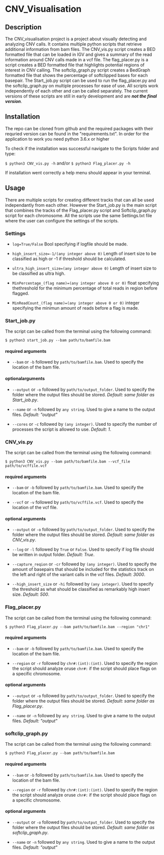 # CNV_Visualisation

## Description

The CNV_visualisation project is a project about visually detecting and analyzing CNV calls. It contains multiple python
scripts that retrieve additional information from bam files. The CNV_vis.py script creates a BED formatted file that can
be loaded in IGV and gives a summary of the read information around CNV calls made in a vcf file. The flag_placer.py is
a script creates a BED formatted file that highlights potential regions of interest in CNV calling. The softclip_graph.py
script creates a BedGraph formatted file that shows the percentage of softclipped bases for each basepair. The Start_job.py
script can be used to run the flag_placer.py and the softclip_graph.py on multiple processes for ease of use. All scripts
work independently of each other and can be called separately. The current versions of these scripts are still in early 
development and are ***not the final version***.

## Installation
The repo can be cloned from github and the required packages with their requried version can be found in the 
"requirements.txt". In order for the application to work you need python 3.6.x or higher


To check if the installation was successful navigate to the Scripts folder and type:

`$ python3 CNV_vis.py -h` and/or `$ python3 Flag_placer.py -h`

If installation went correctly a help menu should appear in your terminal.

## Usage

There are multiple scripts for creating different tracks that can all be used independantly from each other. However the
Start_job.py is the main script that combines the tracks of the Flag_placer.py script and Softclip_graph.py script for 
each chromosome. All the scripts use the same Settings.txt file where the user can configure the settings of the 
scripts.

### Settings

- `log=True/False` Bool specifying if logfile should be made.


- `high_insert_size=-1/(any integer above 0)` Length of insert size to be classified as high or -1 if threshold should 
be calculated.
  
  
- `ultra_high_insert_size=(any integer above 0)` Length of insert size to be classified as ultra high.


- `MinPercentage_(flag name)=(any integer above 0 or 0)` float specifying thethreshold for the minimum percentage of total
  reads in region before flagged.
  
  
- `MinReadCount_(flag name)=(any integer above 0 or 0)` integer specifying the minimun amount of reads before a flag is 
  made.

### Start_job.py

The script can be called from the terminal using the following command:

`$ python3 start_job.py --bam path/to/bamfile.bam`

#### required arguments
- `--bam` or `-b` followed by `path/to/bamfile.bam`. Used to specify the location of the bam file.

#### optionalarguments

- `--output` or `-o` followed by `path/to/output_folder`. Used to specify the folder where the output files should be stored.
*Default: same folder as Start_job.py*.
  
- `--name` or `-n` followed by `any string`. Used to give a name to the output files. *Default: "output"*
  

- `--cores` or `-c` followed by `(any integer)`. Used to specify the number of processes the script is allowed to use. 
  *Default: 1*.
  

### CNV_vis.py
The script can be called from the terminal using the following command:

`$ python3 CNV_vis.py --bam path/to/bamfile.bam --vcf_file path/to/vcffile.vcf`


#### required arguments
- `--bam` or `-b` followed by `path/to/bamfile.bam`. Used to specify the location of the bam file.
  

- `--vcf` or `-v` followed by `path/to/vcffile.vcf`. Used to specify the location of the vcf file.

#### optional arguments

- `--output` or `-o` followed by `path/to/output_folder`. Used to specify the folder where the output files should be stored.
*Default: same folder as CNV_vis.py*.
  

- `--log` or `-l` followed by `True` or `False`. Used to specify if log file should be written in output folder. 
*Default: True*.
  
  
- `--capture_reqion` or `-cr` followed by `(any integer)`. Used to specify the amount of basepairs that should be
  included for the statistics track on the left and right of the variant calls in the vcf files. *Default: 3000*.
  
  
- `--high_insert_size` or `-hi` followed by `(any integer)`. Used to specify the threshold as what should be classified
as remarkably high insert size. *Default: 500*.
  
### Flag_placer.py
The script can be called from the terminal using the following command:

`$ python3 Flag_placer.py --bam path/to/bamfile.bam --region "chr1" `


#### required arguments
- `--bam` or `-b` followed by `path/to/bamfile.bam`. Used to specify the location of the bam file.


- `--region` or `-r` followed by `chr#:(int):(int)`. Used to specify the region the script should analyze oruse `chr#:` 
  if the script should place flags on a specific chromosome.

#### optional arguments
- `--output` or `-o` followed by `path/to/output_folder`. Used to specify the folder where the output files should be stored.
*Default: same folder as Flag_placer.py*.
  

- `--name` or `-n` followed by `any string`. Used to give a name to the output files. *Default: "output"*

  
### softclip_graph.py

The script can be called from the terminal using the following command:

`$ python3 Flag_placer.py --bam path/to/bamfile.bam`


#### required arguments
- `--bam` or `-b` followed by `path/to/bamfile.bam`. Used to specify the location of the bam file.


- `--region` or `-r` followed by `chr#:(int):(int)`. Used to specify the region the script should analyze oruse `chr#:` 
  if the script should place flags on a specific chromosome.

#### optional arguments
- `--output` or `-o` followed by `path/to/output_folder`. Used to specify the folder where the output files should be stored.
*Default: same folder as softclip_graph.py*.
  

- `--name` or `-n` followed by `any string`. Used to give a name to the output files. *Default: "output"*
